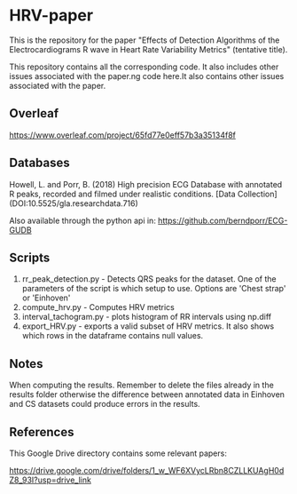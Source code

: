 # HRV-paper

This is the repository for the paper "Effects of Detection Algorithms of the Electrocardiograms R wave in Heart Rate Variability Metrics" (tentative title). 

This repository contains all the corresponding code. It also includes other issues associated with the paper.ng code here.It also contains other issues associated with the paper.


## Overleaf 

https://www.overleaf.com/project/65fd77e0eff57b3a35134f8f

## Databases

Howell, L. and Porr, B. (2018) High precision ECG Database with annotated R peaks, recorded and filmed under realistic conditions. [Data Collection] (DOI:10.5525/gla.researchdata.716)

Also available through the python api in: https://github.com/berndporr/ECG-GUDB

## Scripts

1. rr_peak_detection.py - Detects QRS peaks for the dataset. One of the parameters of the script is which setup to use. Options are 'Chest strap' or 'Einhoven'
2. compute_hrv.py - Computes HRV metrics
3. interval_tachogram.py - plots histogram of RR intervals using np.diff
4. export_HRV.py - exports a valid subset of HRV metrics. It also shows which rows in the dataframe contains null values.

## Notes

When computing the results. Remember to delete the files already in the results folder otherwise the difference between annotated data in Einhoven and CS datasets could produce errors in the results.

## References

This Google Drive directory contains some relevant papers:

https://drive.google.com/drive/folders/1_w_WF6XVycLRbn8CZLLKUAgH0dZ8_93I?usp=drive_link

